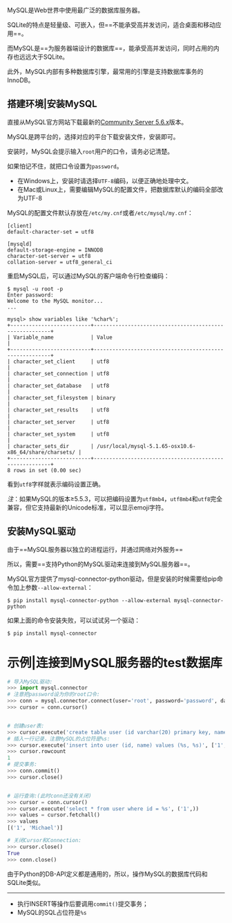 MySQL是Web世界中使用最广泛的数据库服务器。

SQLite的特点是轻量级、可嵌入，但==不能承受高并发访问，适合桌面和移动应用==。

而MySQL是==为服务器端设计的数据库==，能承受高并发访问，同时占用的内存也远远大于SQLite。



此外，MySQL内部有多种数据库引擎，最常用的引擎是支持数据库事务的InnoDB。



## 搭建环境|安装MySQL

直接从MySQL官方网站下载最新的[Community Server 5.6.x](http://dev.mysql.com/downloads/mysql/5.6.html)版本。

MySQL是跨平台的，选择对应的平台下载安装文件，安装即可。



安装时，MySQL会提示输入`root`用户的口令，请务必记清楚。

如果怕记不住，就把口令设置为`password`。

- 在Windows上，安装时请选择`UTF-8`编码，以便正确地处理中文。
- 在Mac或Linux上，需要编辑MySQL的配置文件，把数据库默认的编码全部改为UTF-8



MySQL的配置文件默认存放在`/etc/my.cnf`或者`/etc/mysql/my.cnf`：

```shell
[client]
default-character-set = utf8

[mysqld]
default-storage-engine = INNODB
character-set-server = utf8
collation-server = utf8_general_ci
```





重启MySQL后，可以通过MySQL的客户端命令行检查编码：

```shell
$ mysql -u root -p
Enter password: 
Welcome to the MySQL monitor...
...

mysql> show variables like '%char%';
+--------------------------+--------------------------------------------------------+
| Variable_name            | Value                                                  |
+--------------------------+--------------------------------------------------------+
| character_set_client     | utf8                                                   |
| character_set_connection | utf8                                                   |
| character_set_database   | utf8                                                   |
| character_set_filesystem | binary                                                 |
| character_set_results    | utf8                                                   |
| character_set_server     | utf8                                                   |
| character_set_system     | utf8                                                   |
| character_sets_dir       | /usr/local/mysql-5.1.65-osx10.6-x86_64/share/charsets/ |
+--------------------------+--------------------------------------------------------+
8 rows in set (0.00 sec)
```

看到`utf8`字样就表示编码设置正确。

*注*：如果MySQL的版本≥5.5.3，可以把编码设置为`utf8mb4`，`utf8mb4`和`utf8`完全兼容，但它支持最新的Unicode标准，可以显示emoji字符。



## 安装MySQL驱动

由于==MySQL服务器以独立的进程运行，并通过网络对外服务==

所以，需要==支持Python的MySQL驱动来连接到MySQL服务器==。

MySQL官方提供了mysql-connector-python驱动，但是安装的时候需要给pip命令加上参数`--allow-external`：

```shell
$ pip install mysql-connector-python --allow-external mysql-connector-python
```

如果上面的命令安装失败，可以试试另一个驱动：

```shell
$ pip install mysql-connector
```



# 示例|连接到MySQL服务器的test数据库

```python
# 导入MySQL驱动:
>>> import mysql.connector
# 注意把password设为你的root口令:
>>> conn = mysql.connector.connect(user='root', password='password', database='test')
>>> cursor = conn.cursor()


# 创建user表:
>>> cursor.execute('create table user (id varchar(20) primary key, name varchar(20))')
# 插入一行记录，注意MySQL的占位符是%s:
>>> cursor.execute('insert into user (id, name) values (%s, %s)', ['1', 'Michael'])
>>> cursor.rowcount
1
# 提交事务:
>>> conn.commit()
>>> cursor.close()


# 运行查询:(此时conn还没有关闭)
>>> cursor = conn.cursor()
>>> cursor.execute('select * from user where id = %s', ('1',))
>>> values = cursor.fetchall()
>>> values
[('1', 'Michael')]

# 关闭Cursor和Connection:
>>> cursor.close()
True
>>> conn.close()
```

由于Python的DB-API定义都是通用的，所以，操作MySQL的数据库代码和SQLite类似。

---

- 执行INSERT等操作后要调用`commit()`提交事务；
- MySQL的SQL占位符是`%s`

